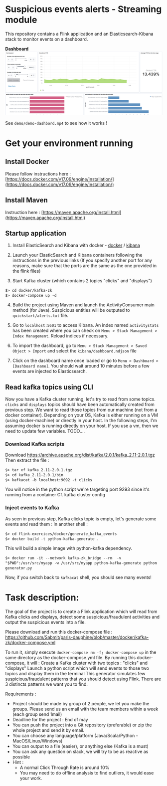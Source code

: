 # Suspicious events alerts - Streaming module

This repository contains a Flink application and an Elasticsearch-Kibana stack to monitor events on a dashboard.

**Dashboard**
![alt text](./quickstart/data/dashboard.png)

See ```demo/demo-dashbord.mp4``` to see how it works !

# Get your environment running

## Install Docker

Please follow instructions here : [https://docs.docker.com/v17.09/engine/installation/](https://docs.docker.com/v17.09/engine/installation/)

## Install Maven

Instruction here : [https://maven.apache.org/install.html](https://maven.apache.org/install.html)

## Startup application

1. Install ElasticSearch and Kibana with docker - [docker](https://www.elastic.co/guide/en/elasticsearch/reference/current/docker.html) / [kibana](https://www.elastic.co/guide/en/kibana/current/docker.html)

2. Launch your ElasticSearch and Kibana containers following the instructions in the previous links (If you specify another port for any reasons, make sure that the ports are the same as the one provided in the flink files)

3. Start Kafka cluster (which contains 2 topics "clicks" and "displays")

```
$> cd docker/kafka-zk
$> docker-compose up -d
```

4. Build the project using Maven and launch the ActivityConsumer main method (for Java). Suspicious entities will be outputed to ```quickstart/alerts.txt``` file.

5. Go to `localhost:5601` to access Kibana. An index named `activitystats` has been created where you can check on
`Menu > Stack Management > Index Management`. Reload indices if necessary.

6. To import the dashboard, go to `Menu > Stack Management > Saved Object > Import` and select the `kibana/dashboard.ndjson` file

7. Click on the dashboard name once loaded or go to `Menu > Dashboard > [Dashboard name]`. You should wait around 10 minutes before a few events are injected to Elasticsearch.


## Read kafka topics using CLI

Now you have a Kafka cluster running, let's try to read from some topics.
`clicks` and `displays` topics should have been automatically created from previous step.
We want to read those topics from our machine (not from a docker container).
Depending on your OS, Kafka is either running on a VM (using docker-machine) or directly in your host.
In the following steps, I'm assuming docker is running directly on your host.
If you use a vm, then we need to update few variables.
TODO....

### Download Kafka scripts
Download https://archive.apache.org/dist/kafka/2.0.1/kafka_2.11-2.0.1.tgz
Then extract the file :
```
$> tar xf kafka_2.11-2.0.1.tgz
$> cd kafka_2.11-2.0.1/bin
$> kafkacat -b localhost:9092 -t clicks
```

You will notice in the python script we're targeting port 9293 since it's running from a container
Cf. kafka cluster config

### Inject events to Kafka

As seen in previous step, Kafka clicks topic is empty, let's generate some events and read them :
In another shell :
```
$> cd flink-exercices/docker/generate_kafka_events
$> docker build -t python-kafka-generate .
```
This will build a simple image with python-kafka dependency.
```
$> docker run -it --network kafka-zk_bridge --rm  -v "$PWD":/usr/src/myapp -w /usr/src/myapp python-kafka-generate python generator.py
```

Now, if you switch back to `kafkacat` shell, you should see many events!


# Task description:

The goal of the project is to create a Flink application which will read from Kafka clicks and displays, detect some suspicious/fraudulent activities and output the suspicious events into a file.

Please download and run this docker-compose file : https://github.com/Sabmit/paris-dauphine/blob/master/docker/kafka-zk/docker-compose.yml

To run it, simply execute `docker-compose rm -f; docker-compose up` in the same directory as the docker-compose.yml file.
By running this docker-compose, it will :
Create a Kafka cluster with two topics : "clicks" and "displays"
Launch a python script which will send events to those two topics and display them in the terminal
This generator simulates few suspicious/fraudulent patterns that you should detect using Flink.
There are 3 distincts patterns we want you to find.

Requirements :
* Project should be made by group of 2 people, we let you make the groups. Please send us an email with the team members within a week (each group send 1mail)
* Deadline for the project : End of may
* You can push the project into a Git repository (preferable) or zip the whole project and send it by email.
* You can choose any language/platform (Java/Scala/Python - MacOS/Linux/Windows)
* You can output to a file (easier), or anything else (Kafka is a must)
* You can ask any question on slack, we will try to be as reactive as possible
* Hint :
  * A normal Click Through Rate is around 10%
  * You may need to do offline analysis to find outliers, it would ease your work.
